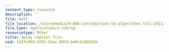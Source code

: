 ```yaml
---
content_type: resource
description: ''
file: null
file_location: /coursemedia/6-006-introduction-to-algorithms-fall-2011/1d2fc994429153ec89f4bd0c3c88565b_s-CYnVz-uh4.vtt
file_type: application/x-subrip
resourcetype: Other
title: 3play caption file
uid: 1d2fc994-4291-53ec-89f4-bd0c3c88565b
---
```

